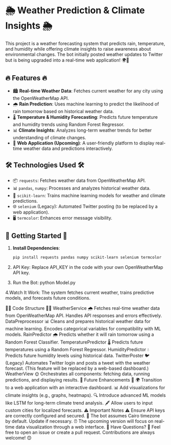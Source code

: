 # 🌦️ **Weather Prediction & Climate Insights** 🌦️

This project is a weather forecasting system that predicts rain, temperature, and humidity while offering climate insights to raise awareness about environmental changes. The bot initially posted weather updates to Twitter but is being upgraded into a real-time web application! 🌍💬

## 🔥 **Features** 🔥
- 🏙️ **Real-time Weather Data**: Fetches current weather for any city using the OpenWeatherMap API.
- 🌧️ **Rain Prediction**: Uses machine learning to predict the likelihood of rain tomorrow based on historical weather data.
- 🌡️ **Temperature & Humidity Forecasting**: Predicts future temperature and humidity trends using Random Forest Regressor.
- 📊 **Climate Insights**: Analyzes long-term weather trends for better understanding of climate changes.
- 🚀 **Web Application (Upcoming)**: A user-friendly platform to display real-time weather data and predictions interactively.

## 🛠️ **Technologies Used** 🛠️
- 📦 `requests`: Fetches weather data from OpenWeatherMap API.
- 📊 `pandas`, `numpy`: Processes and analyzes historical weather data.
- 🧠 `scikit-learn`: Trains machine learning models for weather and climate predictions.
- 🌐 `selenium` (Legacy): Automated Twitter posting (to be replaced by a web application).
- 🖥️ `termcolor`: Enhances error message visibility.

## 🚀 **Getting Started** 🚀

1. **Install Dependencies**: 
   ```bash
   pip install requests pandas numpy scikit-learn selenium termcolor
2. API Key: Replace API_KEY in the code with your own OpenWeatherMap API key.

3. Run the Bot:
python Model.py

4.Watch It Work: The system fetches current weather, trains predictive models, and forecasts future conditions.

🧑‍💻 Code Structure 🧑‍💻
WeatherService 🌧️
Fetches real-time weather data from OpenWeatherMap API.
Handles API responses and errors effectively.
DataPreprocessor 📊
Cleans and prepares historical weather data for machine learning.
Encodes categorical variables for compatibility with ML models.
RainPredictor 🌧️
Predicts whether it will rain tomorrow using a Random Forest Classifier.
TemperaturePredictor 🌡️
Predicts future temperatures using a Random Forest Regressor.
HumidityPredictor 💧
Predicts future humidity levels using historical data.
TwitterPoster 🐦 (Legacy)
Automates Twitter login and posts a tweet with the weather forecast. (This feature will be replaced by a web-based dashboard.)
WeatherView 🌞
Orchestrates all components: fetching data, running predictions, and displaying results.
📅 Future Enhancements 📅
🌍 Transition to a web application with an interactive dashboard.
📊 Add visualizations for climate insights (e.g., graphs, heatmaps).
🔍 Introduce advanced ML models like LSTM for long-term climate trend analysis.
🖋️ Allow users to input custom cities for localized forecasts.
⚠️ Important Notes ⚠️
Ensure API keys are correctly configured and secured. 🔑
The bot assumes Cairo timezone by default. Update if necessary. ⏰
The upcoming version will focus on real-time data visualization through a web interface.
💬 Have Questions? 💬
Feel free to open an issue or create a pull request. Contributions are always welcome! 😊
